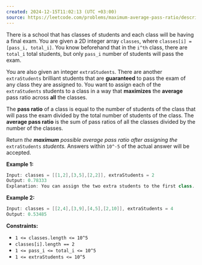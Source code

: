 ```yaml
---
created: 2024-12-15T11:02:13 (UTC +03:00)
source: https://leetcode.com/problems/maximum-average-pass-ratio/description/?envType=daily-question&envId=2024-12-15
---
```

There is a school that has classes of students and each class will be having a final exam. You are given a 2D integer array `classes`, where `classes[i] = [pass_i, total_i]`. You know beforehand that in the `i^th` class, there are `total_i` total students, but only `pass_i` number of students will pass the exam.

You are also given an integer `extraStudents`. There are another `extraStudents` brilliant students that are **guaranteed** to pass the exam of any class they are assigned to. You want to assign each of the `extraStudents` students to a class in a way that **maximizes** the **average** pass ratio across **all** the classes.

The **pass ratio** of a class is equal to the number of students of the class that will pass the exam divided by the total number of students of the class. The **average pass ratio** is the sum of pass ratios of all the classes divided by the number of the classes.

Return _the **maximum** possible average pass ratio after assigning the_ `extraStudents` _students._ Answers within `10^-5` of the actual answer will be accepted.


**Example 1:**

``` Java
Input: classes = [[1,2],[3,5],[2,2]], extraStudents = 2
Output: 0.78333
Explanation: You can assign the two extra students to the first class. The average pass ratio will be equal to (3/4 + 3/5 + 2/2) / 3 = 0.78333.
```


**Example 2:**

``` Java
Input: classes = [[2,4],[3,9],[4,5],[2,10]], extraStudents = 4
Output: 0.53485
```


**Constraints:**

-   `1 <= classes.length <= 10^5`
-   `classes[i].length == 2`
-   `1 <= pass_i <= total_i <= 10^5`
-   `1 <= extraStudents <= 10^5`
